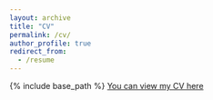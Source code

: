 ```yaml
---
layout: archive
title: "CV"
permalink: /cv/
author_profile: true
redirect_from:
  - /resume
---
```


{% include base_path %}
[You can view my CV here](https://laura-escobar-s.github.io/files/CV%20Laura%20Escobar%20Sept%202025.pdf)

